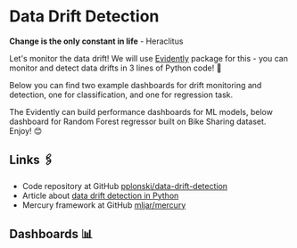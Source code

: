 # Data Drift Detection

**Change is the only constant in life** - Heraclitus

Let's monitor the data drift! We will use <a href="https://github.com/evidentlyai" target="_blank">Evidently</a> package for this - you can monitor and detect data drifts in 3 lines of Python code! 🐍

Below you can find two example dashboards for drift monitoring and detection, one for classification, and one for regression task. 

The Evidently can build performance dashboards for ML models, below dashboard for Random Forest regressor built on Bike Sharing dataset. Enjoy! 😊 

## Links 🖇️

- Code repository at GitHub [pplonski/data-drift-detection]()
- Article about [data drift detection in Python](https://mljar.com/blog/data-drift-detection-python)
- Mercury framework at GitHub [mljar/mercury](https://github.com/mljar/mercury) 

## Dashboards 📊
